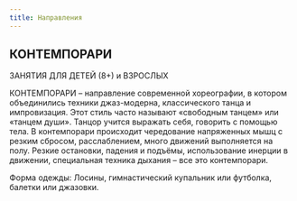 ```yaml
---
title: Направления
---
```


## КОНТЕМПОРАРИ

ЗАНЯТИЯ ДЛЯ ДЕТЕЙ (8+) и ВЗРОСЛЫХ

КОНТЕМПОРАРИ – направление современной хореографии, в котором объединились техники джаз-модерна, классического танца и импровизация. Этот стиль часто называют «свободным танцем» или «танцем души». Танцор учится выражать себя, говорить с помощью тела.  В контемпорари происходит чередование напряженных мышц с резким сбросом, расслаблением, много движений выполняется на полу. Резкие остановки, падения и подъёмы, использование инерции в движении, специальная техника дыхания – все это контемпорари.

Форма одежды: Лосины, гимнастический купальник или футболка, балетки или джазовки.
